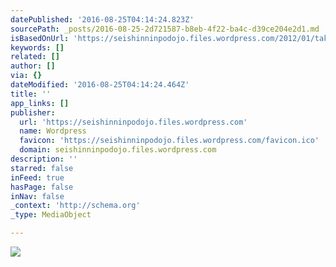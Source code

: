 ```yaml
---
datePublished: '2016-08-25T04:14:24.823Z'
sourcePath: _posts/2016-08-25-2d721587-b8eb-4f22-ba4c-d39ce204e2d1.md
isBasedOnUrl: 'https://seishinninpodojo.files.wordpress.com/2012/01/takamatsu-sensei.jpg'
keywords: []
related: []
author: []
via: {}
dateModified: '2016-08-25T04:14:24.464Z'
title: ''
app_links: []
publisher:
  url: 'https://seishinninpodojo.files.wordpress.com'
  name: Wordpress
  favicon: 'https://seishinninpodojo.files.wordpress.com/favicon.ico'
  domain: seishinninpodojo.files.wordpress.com
description: ''
starred: false
inFeed: true
hasPage: false
inNav: false
_context: 'http://schema.org'
_type: MediaObject

---
```

![](https://imgflo.herokuapp.com/graph/vahj1ThiexotieMo/e6d9467e3e0cf49582b11bd56f252f0d/croprotate.jpg?cropheight=1746&cropwidth=2960&degrees=0&input=https%3A%2F%2Fseishinninpodojo.files.wordpress.com%2F2012%2F01%2Ftakamatsu-sensei.jpg&x=0&y=0)